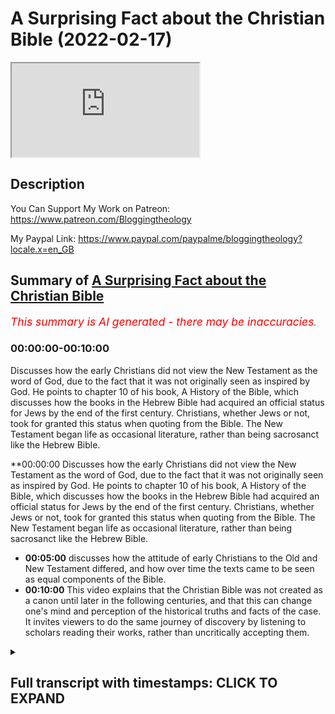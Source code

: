 # A Surprising Fact about the Christian Bible (2022-02-17)

<iframe loading='lazy' allow='autoplay' src='https://www.youtube.com/embed/rQIgCtMcoEo'></iframe>

## Description

You Can Support My Work on Patreon:
https://www.patreon.com/Bloggingtheology

My Paypal Link: 
https://www.paypal.com/paypalme/bloggingtheology?locale.x=en_GB

## Summary of [A Surprising Fact about the Christian Bible](https://www.youtube.com/watch?v=rQIgCtMcoEo)


*<span style="color:red; font-size:125%">This summary is AI generated - there may be inaccuracies</span>. [](/)*

### <a onclick="modifyYTiframeseektime('0')">00:00:00-00:10:00</a>

Discusses how the early Christians did not view the New Testament as the word of God, due to the fact that it was not originally seen as inspired by God. He points to chapter 10 of his book, A History of the Bible, which discusses how the books in the Hebrew Bible had acquired an official status for Jews by the end of the first century. Christians, whether Jews or not, took for granted this status when quoting from the Bible. The New Testament began life as occasional literature, rather than being sacrosanct like the Hebrew Bible.

**<a onclick="modifyYTiframeseektime('0')">00:00:00</a> Discusses how the early Christians did not view the New Testament as the word of God, due to the fact that it was not originally seen as inspired by God. He points to chapter 10 of his book, A History of the Bible, which discusses how the books in the Hebrew Bible had acquired an official status for Jews by the end of the first century. Christians, whether Jews or not, took for granted this status when quoting from the Bible. The New Testament began life as occasional literature, rather than being sacrosanct like the Hebrew Bible.
* **<a onclick="modifyYTiframeseektime('300')">00:05:00</a>** discusses how the attitude of early Christians to the Old and New Testament differed, and how over time the texts came to be seen as equal components of the Bible.
* **<a onclick="modifyYTiframeseektime('600')">00:10:00</a>** This video explains that the Christian Bible was not created as a canon until later in the following centuries, and that this can change one's mind and perception of the historical truths and facts of the case. It invites viewers to do the same journey of discovery by listening to scholars reading their works, rather than uncritically accepting them.

<details><summary><h2>Full transcript with timestamps: CLICK TO EXPAND</h2></summary>

<a onclick="modifyYTiframeseektime('2')">0:00:02</a> one of the very surprising things one  
<a onclick="modifyYTiframeseektime('4')">0:00:04</a> learns when one studies history and  
<a onclick="modifyYTiframeseektime('6')">0:00:06</a> reads the works of scholars  
<a onclick="modifyYTiframeseektime('9')">0:00:09</a> is that the new testament was not  
<a onclick="modifyYTiframeseektime('11')">0:00:11</a> originally seen by christians as  
<a onclick="modifyYTiframeseektime('15')">0:00:15</a> inspired by god or the word of god or on  
<a onclick="modifyYTiframeseektime('18')">0:00:18</a> an equal footing with the jewish  
<a onclick="modifyYTiframeseektime('20')">0:00:20</a> scriptures and this is quite remarkable  
<a onclick="modifyYTiframeseektime('23')">0:00:23</a> because today we have the holy bible the  
<a onclick="modifyYTiframeseektime('25')">0:00:25</a> christian bible with the old and the new  
<a onclick="modifyYTiframeseektime('27')">0:00:27</a> testament and these are seen as equal  
<a onclick="modifyYTiframeseektime('30')">0:00:30</a> and both authoritative word of god but  
<a onclick="modifyYTiframeseektime('33')">0:00:33</a> they weren't originally seen that way  
<a onclick="modifyYTiframeseektime('36')">0:00:36</a> now i want to discuss very briefly why  
<a onclick="modifyYTiframeseektime('38')">0:00:38</a> this might be the case i'm going to read  
<a onclick="modifyYTiframeseektime('39')">0:00:39</a> just a few uh paragraphs from this  
<a onclick="modifyYTiframeseektime('42')">0:00:42</a> excellent book a history of the bible  
<a onclick="modifyYTiframeseektime('44')">0:00:44</a> the book and its faiths  
<a onclick="modifyYTiframeseektime('47')">0:00:47</a> by john barton who had the privilege of  
<a onclick="modifyYTiframeseektime('50')">0:00:50</a> interviewing on this very channel who is  
<a onclick="modifyYTiframeseektime('52')">0:00:52</a> john barton well the back cover tells us  
<a onclick="modifyYTiframeseektime('55')">0:00:55</a> he's the professor of the interpretation  
<a onclick="modifyYTiframeseektime('57')">0:00:57</a> of holy scripture at the university of  
<a onclick="modifyYTiframeseektime('60')">0:01:00</a> oxford in other words he's a biblical  
<a onclick="modifyYTiframeseektime('62')">0:01:02</a> scholar and he has been a priest in the  
<a onclick="modifyYTiframeseektime('65')">0:01:05</a> church of england so he's a committed  
<a onclick="modifyYTiframeseektime('67')">0:01:07</a> christian uh but also one of the world's  
<a onclick="modifyYTiframeseektime('69')">0:01:09</a> leading biblical scholars and this book  
<a onclick="modifyYTiframeseektime('72')">0:01:12</a> was published just a couple of years ago  
<a onclick="modifyYTiframeseektime('73')">0:01:13</a> and i highly recommend it if you want a  
<a onclick="modifyYTiframeseektime('76')">0:01:16</a> really good thorough scholarly  
<a onclick="modifyYTiframeseektime('78')">0:01:18</a> understanding of the history and the  
<a onclick="modifyYTiframeseektime('80')">0:01:20</a> origins and the interpretation of the  
<a onclick="modifyYTiframeseektime('83')">0:01:23</a> bible  
<a onclick="modifyYTiframeseektime('84')">0:01:24</a> so in chapter 10 just just a few  
<a onclick="modifyYTiframeseektime('86')">0:01:26</a> paragraphs just to show  
<a onclick="modifyYTiframeseektime('88')">0:01:28</a> why  
<a onclick="modifyYTiframeseektime('88')">0:01:28</a> the early the early christians the early  
<a onclick="modifyYTiframeseektime('90')">0:01:30</a> church did not view the new testament as  
<a onclick="modifyYTiframeseektime('93')">0:01:33</a> the word of god remarkable because today  
<a onclick="modifyYTiframeseektime('95')">0:01:35</a> christians do so what happened when did  
<a onclick="modifyYTiframeseektime('98')">0:01:38</a> it happen  
<a onclick="modifyYTiframeseektime('99')">0:01:39</a> um what are the facts so john barton  
<a onclick="modifyYTiframeseektime('102')">0:01:42</a> will be our guide and he says  
<a onclick="modifyYTiframeseektime('104')">0:01:44</a> in chapter 10 headed christians and  
<a onclick="modifyYTiframeseektime('107')">0:01:47</a> their books  
<a onclick="modifyYTiframeseektime('109')">0:01:49</a> by the end of the first century ce at  
<a onclick="modifyYTiframeseektime('112')">0:01:52</a> the end of the first century a.d the  
<a onclick="modifyYTiframeseektime('114')">0:01:54</a> books now in the hebrew bible  
<a onclick="modifyYTiframeseektime('117')">0:01:57</a> the accumulated literature of ancient  
<a onclick="modifyYTiframeseektime('119')">0:01:59</a> israel had acquired an official status  
<a onclick="modifyYTiframeseektime('122')">0:02:02</a> for jews  
<a onclick="modifyYTiframeseektime('124')">0:02:04</a> which christians whether jews or  
<a onclick="modifyYTiframeseektime('126')">0:02:06</a> non-jews took for granted  
<a onclick="modifyYTiframeseektime('129')">0:02:09</a> when they are quoted in either christian  
<a onclick="modifyYTiframeseektime('132')">0:02:12</a> or jewish sources it is with formulas  
<a onclick="modifyYTiframeseektime('136')">0:02:16</a> such as it is written or as scripture  
<a onclick="modifyYTiframeseektime('140')">0:02:20</a> says there is a certain formality and  
<a onclick="modifyYTiframeseektime('144')">0:02:24</a> weight about these books  
<a onclick="modifyYTiframeseektime('146')">0:02:26</a> many of which even from the start claim  
<a onclick="modifyYTiframeseektime('150')">0:02:30</a> authority as a word from god  
<a onclick="modifyYTiframeseektime('154')">0:02:34</a> this is particularly clear for example  
<a onclick="modifyYTiframeseektime('156')">0:02:36</a> in deuteronomy it's one of the earlier  
<a onclick="modifyYTiframeseektime('158')">0:02:38</a> books of the bible and he quotes a few  
<a onclick="modifyYTiframeseektime('160')">0:02:40</a> lines from deuteronomy chapter 30 to  
<a onclick="modifyYTiframeseektime('162')">0:02:42</a> give you a flavor of how  
<a onclick="modifyYTiframeseektime('165')">0:02:45</a> this sounds  
<a onclick="modifyYTiframeseektime('166')">0:02:46</a> see i have set before you today life and  
<a onclick="modifyYTiframeseektime('170')">0:02:50</a> prosperity death and adversity if you  
<a onclick="modifyYTiframeseektime('173')">0:02:53</a> obey the commandments of the lord your  
<a onclick="modifyYTiframeseektime('175')">0:02:55</a> god that i am commanding you today  
<a onclick="modifyYTiframeseektime('177')">0:02:57</a> by loving the lord your god walking in  
<a onclick="modifyYTiframeseektime('180')">0:03:00</a> his ways observing his commandments  
<a onclick="modifyYTiframeseektime('183')">0:03:03</a> decrees and ordinances then you shall  
<a onclick="modifyYTiframeseektime('186')">0:03:06</a> live and become numerous and the lord  
<a onclick="modifyYTiframeseektime('188')">0:03:08</a> your god will bless you in the land you  
<a onclick="modifyYTiframeseektime('190')">0:03:10</a> are entering to possess  
<a onclick="modifyYTiframeseektime('193')">0:03:13</a> but if your heart turns away and you do  
<a onclick="modifyYTiframeseektime('196')">0:03:16</a> not hear but are led astray to bow down  
<a onclick="modifyYTiframeseektime('199')">0:03:19</a> to other gods and serve them  
<a onclick="modifyYTiframeseektime('202')">0:03:22</a> i declare to you today that you shall  
<a onclick="modifyYTiframeseektime('205')">0:03:25</a> perish  
<a onclick="modifyYTiframeseektime('206')">0:03:26</a> end quote deuteronomy 30  
<a onclick="modifyYTiframeseektime('208')">0:03:28</a> 15 onwards so you get a really strong  
<a onclick="modifyYTiframeseektime('212')">0:03:32</a> claim to be a word of god god himself is  
<a onclick="modifyYTiframeseektime('214')">0:03:34</a> speaking  
<a onclick="modifyYTiframeseektime('216')">0:03:36</a> uh this is formal you know this these  
<a onclick="modifyYTiframeseektime('218')">0:03:38</a> are the scriptures absolutely  
<a onclick="modifyYTiframeseektime('221')">0:03:41</a> john barton continues the possibility  
<a onclick="modifyYTiframeseektime('223')">0:03:43</a> that further books might still be added  
<a onclick="modifyYTiframeseektime('226')">0:03:46</a> to the collection was not yet fully  
<a onclick="modifyYTiframeseektime('228')">0:03:48</a> excluded  
<a onclick="modifyYTiframeseektime('229')">0:03:49</a> but there is no doubt about the status  
<a onclick="modifyYTiframeseektime('231')">0:03:51</a> of the books that have come down to us  
<a onclick="modifyYTiframeseektime('234')">0:03:54</a> as the hebrew bible so they're basically  
<a onclick="modifyYTiframeseektime('237')">0:03:57</a> a word of god they claim to be the word  
<a onclick="modifyYTiframeseektime('239')">0:03:59</a> of god very clearly spoke with that  
<a onclick="modifyYTiframeseektime('241')">0:04:01</a> authority  
<a onclick="modifyYTiframeseektime('242')">0:04:02</a> barton continues  
<a onclick="modifyYTiframeseektime('245')">0:04:05</a> the new testament on the other hand did  
<a onclick="modifyYTiframeseektime('248')">0:04:08</a> not  
<a onclick="modifyYTiframeseektime('249')">0:04:09</a> begin life as a collection of sacred  
<a onclick="modifyYTiframeseektime('252')">0:04:12</a> writings at all  
<a onclick="modifyYTiframeseektime('255')">0:04:15</a> but as occasional literature  
<a onclick="modifyYTiframeseektime('258')">0:04:18</a> highly important but not sacrosanct wow  
<a onclick="modifyYTiframeseektime('262')">0:04:22</a> i mean that's quite shocking when you  
<a onclick="modifyYTiframeseektime('263')">0:04:23</a> think about it what's occasional  
<a onclick="modifyYTiframeseektime('265')">0:04:25</a> literature well it's like a letter so  
<a onclick="modifyYTiframeseektime('267')">0:04:27</a> paul writes a letter to the corinthians  
<a onclick="modifyYTiframeseektime('269')">0:04:29</a> an actual letter so it's not god  
<a onclick="modifyYTiframeseektime('272')">0:04:32</a> speaking like in that amazing quote from  
<a onclick="modifyYTiframeseektime('274')">0:04:34</a> deuteronomy  
<a onclick="modifyYTiframeseektime('276')">0:04:36</a> each of paul's letters john barton says  
<a onclick="modifyYTiframeseektime('279')">0:04:39</a> is addressed to a specific situation in  
<a onclick="modifyYTiframeseektime('282')">0:04:42</a> one of the local churches  
<a onclick="modifyYTiframeseektime('285')">0:04:45</a> and though he no doubt intended his  
<a onclick="modifyYTiframeseektime('287')">0:04:47</a> letters to be kept and re-read they were  
<a onclick="modifyYTiframeseektime('290')">0:04:50</a> not holy in the way that the hebrew  
<a onclick="modifyYTiframeseektime('293')">0:04:53</a> scriptures unequivocally were now i'm  
<a onclick="modifyYTiframeseektime('296')">0:04:56</a> going to give an example here which john  
<a onclick="modifyYTiframeseektime('298')">0:04:58</a> barton doesn't give but just to really  
<a onclick="modifyYTiframeseektime('300')">0:05:00</a> drive that point home  
<a onclick="modifyYTiframeseektime('302')">0:05:02</a> i want to read from  
<a onclick="modifyYTiframeseektime('304')">0:05:04</a> paul's letter uh to the corinthians  
<a onclick="modifyYTiframeseektime('306')">0:05:06</a> called in our bibles i'm going to read  
<a onclick="modifyYTiframeseektime('308')">0:05:08</a> here from harpercollins study bible  
<a onclick="modifyYTiframeseektime('311')">0:05:11</a> uh what we now call first corinthians  
<a onclick="modifyYTiframeseektime('314')">0:05:14</a> chapter seven and it's just a verse and  
<a onclick="modifyYTiframeseektime('317')">0:05:17</a> he's talking in this letter about his  
<a onclick="modifyYTiframeseektime('319')">0:05:19</a> directions for marriage so it's very  
<a onclick="modifyYTiframeseektime('322')">0:05:22</a> much you know how to live as a good  
<a onclick="modifyYTiframeseektime('323')">0:05:23</a> christian in corinth  
<a onclick="modifyYTiframeseektime('325')">0:05:25</a> and then he says in verse 12 something  
<a onclick="modifyYTiframeseektime('327')">0:05:27</a> very interesting paul is writing this  
<a onclick="modifyYTiframeseektime('330')">0:05:30</a> to the rest i say i and not the lord  
<a onclick="modifyYTiframeseektime('334')">0:05:34</a> that if any believer has a wife who is  
<a onclick="modifyYTiframeseektime('336')">0:05:36</a> an unbeliever and that she can sense to  
<a onclick="modifyYTiframeseektime('339')">0:05:39</a> live with him he should not divorce her  
<a onclick="modifyYTiframeseektime('342')">0:05:42</a> so paul's giving instructions about how  
<a onclick="modifyYTiframeseektime('344')">0:05:44</a> to live  
<a onclick="modifyYTiframeseektime('345')">0:05:45</a> as a christian concerning marriage but  
<a onclick="modifyYTiframeseektime('348')">0:05:48</a> know what he says  
<a onclick="modifyYTiframeseektime('349')">0:05:49</a> to the rest i say i paul  
<a onclick="modifyYTiframeseektime('352')">0:05:52</a> i am not the lord  
<a onclick="modifyYTiframeseektime('354')">0:05:54</a> so his teaching is not from god this is  
<a onclick="modifyYTiframeseektime('357')">0:05:57</a> not revelation these are not  
<a onclick="modifyYTiframeseektime('358')">0:05:58</a> commandments ordinances and god he's  
<a onclick="modifyYTiframeseektime('361')">0:06:01</a> giving his view his opinion  
<a onclick="modifyYTiframeseektime('364')">0:06:04</a> he you know this is a church that he  
<a onclick="modifyYTiframeseektime('365')">0:06:05</a> founded in corinth how different from  
<a onclick="modifyYTiframeseektime('368')">0:06:08</a> the uh the jewish scriptures uh  
<a onclick="modifyYTiframeseektime('371')">0:06:11</a> particularly that deuteronomy passage i  
<a onclick="modifyYTiframeseektime('373')">0:06:13</a> declare to you and i speak and i declare  
<a onclick="modifyYTiframeseektime('377')">0:06:17</a> fascinating  
<a onclick="modifyYTiframeseektime('378')">0:06:18</a> so the gospels because what about the  
<a onclick="modifyYTiframeseektime('380')">0:06:20</a> gospels the gospels treated so solemnly  
<a onclick="modifyYTiframeseektime('384')">0:06:24</a> in later christian life and liturgy  
<a onclick="modifyYTiframeseektime('386')">0:06:26</a> because by the way if you go to um a  
<a onclick="modifyYTiframeseektime('388')">0:06:28</a> typical catholic service on a sunday and  
<a onclick="modifyYTiframeseektime('390')">0:06:30</a> i've seen this many times you'll often  
<a onclick="modifyYTiframeseektime('392')">0:06:32</a> see the scriptures the bible brought uh  
<a onclick="modifyYTiframeseektime('395')">0:06:35</a> held aloft particularly very high mass  
<a onclick="modifyYTiframeseektime('398')">0:06:38</a> the scriptures are carried forward to  
<a onclick="modifyYTiframeseektime('400')">0:06:40</a> the front maybe the priests would be  
<a onclick="modifyYTiframeseektime('402')">0:06:42</a> carrying them to the altar so they're  
<a onclick="modifyYTiframeseektime('404')">0:06:44</a> highly regarded uh and treated the great  
<a onclick="modifyYTiframeseektime('407')">0:06:47</a> solemnity in ritual and liturgy that's  
<a onclick="modifyYTiframeseektime('410')">0:06:50</a> today  
<a onclick="modifyYTiframeseektime('412')">0:06:52</a> but john barton says the gospels that's  
<a onclick="modifyYTiframeseektime('414')">0:06:54</a> matthew mark luke and john  
<a onclick="modifyYTiframeseektime('416')">0:06:56</a> treated so solemnly in later christian  
<a onclick="modifyYTiframeseektime('418')">0:06:58</a> life  
<a onclick="modifyYTiframeseektime('419')">0:06:59</a> are the distillation of traditions about  
<a onclick="modifyYTiframeseektime('423')">0:07:03</a> jesus  
<a onclick="modifyYTiframeseektime('424')">0:07:04</a> and as such  
<a onclick="modifyYTiframeseektime('426')">0:07:06</a> were also naturally highly regarded and  
<a onclick="modifyYTiframeseektime('429')">0:07:09</a> copied for subsequent generations but  
<a onclick="modifyYTiframeseektime('432')">0:07:12</a> they were not seen  
<a onclick="modifyYTiframeseektime('434')">0:07:14</a> by the first christians as verbally  
<a onclick="modifyYTiframeseektime('437')">0:07:17</a> exact  
<a onclick="modifyYTiframeseektime('438')">0:07:18</a> there was no tradition as there was in  
<a onclick="modifyYTiframeseektime('441')">0:07:21</a> judaism of precise copying of the text  
<a onclick="modifyYTiframeseektime('445')">0:07:25</a> with the consequence that the new  
<a onclick="modifyYTiframeseektime('448')">0:07:28</a> testament manuscripts vary greatly  
<a onclick="modifyYTiframeseektime('451')">0:07:31</a> and none is authoritative  
<a onclick="modifyYTiframeseektime('455')">0:07:35</a> so this tells us a lot the fact that  
<a onclick="modifyYTiframeseektime('457')">0:07:37</a> they were not seen by early christians  
<a onclick="modifyYTiframeseektime('459')">0:07:39</a> as verbally exact they weren't that  
<a onclick="modifyYTiframeseektime('461')">0:07:41</a> concerned with the precise wording it  
<a onclick="modifyYTiframeseektime('463')">0:07:43</a> was not like  
<a onclick="modifyYTiframeseektime('464')">0:07:44</a> how muslims view the quran or how jews  
<a onclick="modifyYTiframeseektime('468')">0:07:48</a> view the words of moses actual  
<a onclick="modifyYTiframeseektime('470')">0:07:50</a> revelation  
<a onclick="modifyYTiframeseektime('472')">0:07:52</a> so that meant consequently in the early  
<a onclick="modifyYTiframeseektime('475')">0:07:55</a> times  
<a onclick="modifyYTiframeseektime('476')">0:07:56</a> that there were many divergences and  
<a onclick="modifyYTiframeseektime('477')">0:07:57</a> differences between the texts  
<a onclick="modifyYTiframeseektime('479')">0:07:59</a> because they were not verbally carefully  
<a onclick="modifyYTiframeseektime('482')">0:08:02</a> copied  
<a onclick="modifyYTiframeseektime('483')">0:08:03</a> john barton continues yet eventually  
<a onclick="modifyYTiframeseektime('486')">0:08:06</a> what we call the new testament books did  
<a onclick="modifyYTiframeseektime('490')">0:08:10</a> become scripture in much the same sense  
<a onclick="modifyYTiframeseektime('492')">0:08:12</a> as the old testament that is after all  
<a onclick="modifyYTiframeseektime('496')">0:08:16</a> how most christians see them today  
<a onclick="modifyYTiframeseektime('500')">0:08:20</a> and in this chapter uh he goes on to  
<a onclick="modifyYTiframeseektime('502')">0:08:22</a> talk about when that happened  
<a onclick="modifyYTiframeseektime('504')">0:08:24</a> why that happened uh and the whole  
<a onclick="modifyYTiframeseektime('507')">0:08:27</a> historical process which i won't go into  
<a onclick="modifyYTiframeseektime('509')">0:08:29</a> now  
<a onclick="modifyYTiframeseektime('510')">0:08:30</a> and just to summarize he says thus the  
<a onclick="modifyYTiframeseektime('512')">0:08:32</a> attitude of early christians to what we  
<a onclick="modifyYTiframeseektime('515')">0:08:35</a> call the old and new testaments was in  
<a onclick="modifyYTiframeseektime('518')">0:08:38</a> the beginning radically different  
<a onclick="modifyYTiframeseektime('521')">0:08:41</a> and only over time did the collections  
<a onclick="modifyYTiframeseektime('524')">0:08:44</a> even out and come to be seen as two  
<a onclick="modifyYTiframeseektime('527')">0:08:47</a> components on an equal level  
<a onclick="modifyYTiframeseektime('530')">0:08:50</a> of a holy bible  
<a onclick="modifyYTiframeseektime('533')">0:08:53</a> isn't that interesting  
<a onclick="modifyYTiframeseektime('535')">0:08:55</a> and he compares again you compare it  
<a onclick="modifyYTiframeseektime('536')">0:08:56</a> with judaism and islam right from the  
<a onclick="modifyYTiframeseektime('538')">0:08:58</a> beginning as soon as the words came out  
<a onclick="modifyYTiframeseektime('540')">0:09:00</a> uh were given to the prophet muhammad  
<a onclick="modifyYTiframeseektime('543')">0:09:03</a> upon bihis they were understood to be  
<a onclick="modifyYTiframeseektime('545')">0:09:05</a> revelation and were treasured as such  
<a onclick="modifyYTiframeseektime('547')">0:09:07</a> and memorized and eventually written  
<a onclick="modifyYTiframeseektime('549')">0:09:09</a> down as scripture right from the very  
<a onclick="modifyYTiframeseektime('552')">0:09:12</a> very beginning and the same in the  
<a onclick="modifyYTiframeseektime('553')">0:09:13</a> jewish scriptures the particularly the  
<a onclick="modifyYTiframeseektime('555')">0:09:15</a> pentateuch and the torah is the scene as  
<a onclick="modifyYTiframeseektime('558')">0:09:18</a> the word of god but the early christian  
<a onclick="modifyYTiframeseektime('561')">0:09:21</a> writings were not  
<a onclick="modifyYTiframeseektime('563')">0:09:23</a> uh they were not seen as inspired yes  
<a onclick="modifyYTiframeseektime('565')">0:09:25</a> they contain extremely important  
<a onclick="modifyYTiframeseektime('567')">0:09:27</a> material and yes it must be preserved  
<a onclick="modifyYTiframeseektime('570')">0:09:30</a> but it wasn't on the same level at that  
<a onclick="modifyYTiframeseektime('572')">0:09:32</a> time as the jewish scriptures only much  
<a onclick="modifyYTiframeseektime('575')">0:09:35</a> later in later centuries  
<a onclick="modifyYTiframeseektime('578')">0:09:38</a> did the two come together to form what  
<a onclick="modifyYTiframeseektime('580')">0:09:40</a> we call today a holy bible and the irony  
<a onclick="modifyYTiframeseektime('583')">0:09:43</a> here is that when very conservative  
<a onclick="modifyYTiframeseektime('585')">0:09:45</a> christians or fundamentalist christians  
<a onclick="modifyYTiframeseektime('587')">0:09:47</a> particularly talk about well let's go  
<a onclick="modifyYTiframeseektime('588')">0:09:48</a> back to the beliefs of the first  
<a onclick="modifyYTiframeseektime('590')">0:09:50</a> christians let's purify our faith and  
<a onclick="modifyYTiframeseektime('592')">0:09:52</a> reform it and go back to the beliefs of  
<a onclick="modifyYTiframeseektime('594')">0:09:54</a> the early christians if they did that  
<a onclick="modifyYTiframeseektime('598')">0:09:58</a> they would stop believing that the new  
<a onclick="modifyYTiframeseektime('599')">0:09:59</a> testament was the word of god because  
<a onclick="modifyYTiframeseektime('602')">0:10:02</a> the early christians didn't believe that  
<a onclick="modifyYTiframeseektime('605')">0:10:05</a> there's a huge irony and of course in  
<a onclick="modifyYTiframeseektime('607')">0:10:07</a> the for the early christians there was  
<a onclick="modifyYTiframeseektime('608')">0:10:08</a> no new testament anyway and no one in  
<a onclick="modifyYTiframeseektime('610')">0:10:10</a> the first century had the new testament  
<a onclick="modifyYTiframeseektime('612')">0:10:12</a> it hadn't been put together as a canon  
<a onclick="modifyYTiframeseektime('615')">0:10:15</a> and that came  
<a onclick="modifyYTiframeseektime('616')">0:10:16</a> much later in the following centuries  
<a onclick="modifyYTiframeseektime('619')">0:10:19</a> so  
<a onclick="modifyYTiframeseektime('620')">0:10:20</a> the whole point of this very brief video  
<a onclick="modifyYTiframeseektime('621')">0:10:21</a> is just to show you that  
<a onclick="modifyYTiframeseektime('623')">0:10:23</a> learning uh the truths about one's faith  
<a onclick="modifyYTiframeseektime('627')">0:10:27</a> as a christian or a jew or muslim can  
<a onclick="modifyYTiframeseektime('629')">0:10:29</a> actually change  
<a onclick="modifyYTiframeseektime('631')">0:10:31</a> one's mind and change one's perceptions  
<a onclick="modifyYTiframeseektime('634')">0:10:34</a> of the historical truths and facts of  
<a onclick="modifyYTiframeseektime('636')">0:10:36</a> the case i certainly found that to be  
<a onclick="modifyYTiframeseektime('638')">0:10:38</a> true for myself  
<a onclick="modifyYTiframeseektime('639')">0:10:39</a> and i invite you to go on the same  
<a onclick="modifyYTiframeseektime('642')">0:10:42</a> journey of discovery by listening to  
<a onclick="modifyYTiframeseektime('644')">0:10:44</a> scholars reading their works  
<a onclick="modifyYTiframeseektime('646')">0:10:46</a> not uncritically accepting it but  
<a onclick="modifyYTiframeseektime('648')">0:10:48</a> nevertheless attending to what they have  
<a onclick="modifyYTiframeseektime('649')">0:10:49</a> discovered what they have uncovered for  
<a onclick="modifyYTiframeseektime('652')">0:10:52</a> us  
<a onclick="modifyYTiframeseektime('653')">0:10:53</a> and that can change our world view and  
<a onclick="modifyYTiframeseektime('655')">0:10:55</a> that's and that can be for the better  
<a onclick="modifyYTiframeseektime('657')">0:10:57</a> anyway till next time  

</details>
